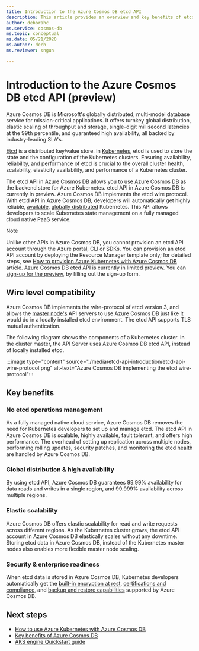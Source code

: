 ```yaml
---
title: Introduction to the Azure Cosmos DB etcd API
description: This article provides an overview and key benefits of etcd API in Azure Cosmos DB
author: deborahc
ms.service: cosmos-db
ms.topic: conceptual
ms.date: 05/21/2020
ms.author: dech
ms.reviewer: sngun

---
```


# Introduction to the Azure Cosmos DB etcd API (preview)

Azure Cosmos DB is Microsoft's globally distributed, multi-model database service for mission-critical applications. It offers turnkey global distribution, elastic scaling of throughput and storage, single-digit millisecond latencies at the 99th percentile, and guaranteed high availability, all backed by industry-leading SLA's.

[Etcd](https://github.com/etcd-io/etcd) is a distributed key/value store. In [Kubernetes](https://kubernetes.io/), etcd is used to store the state and the configuration of the Kubernetes clusters. Ensuring availability, reliability, and performance of etcd is crucial to the overall cluster health, scalability, elasticity availability, and performance of a Kubernetes cluster.

The etcd API in Azure Cosmos DB allows you to use Azure Cosmos DB as the backend store for Azure Kubernetes. etcd API in Azure Cosmos DB is currently in preview. Azure Cosmos DB implements the etcd wire protocol. With etcd API in Azure Cosmos DB, developers will automatically get highly reliable, [available](high-availability.md), [globally distributed](distribute-data-globally.md) Kubernetes. This API allows developers to scale Kubernetes state management on a fully managed cloud native PaaS service. 

> [!NOTE]
> Unlike other APIs in Azure Cosmos DB, you cannot provision an etcd API account through the Azure portal, CLI or SDKs. You can provision an etcd API account by deploying the Resource Manager template only; for detailed steps, see [How to provision Azure Kubernetes with Azure Cosmos DB](bootstrap-kubernetes-cluster.md) article. Azure Cosmos DB etcd API is currently in limited preview. You can [sign-up for the preview](https://aka.ms/cosmosetcdapi-signup), by filling out the sign-up form.

## Wire level compatibility

Azure Cosmos DB implements the wire-protocol of etcd version 3, and allows the [master node's](https://kubernetes.io/docs/concepts/overview/components/) API servers to use Azure Cosmos DB just like it would do in a locally installed etcd environment. The etcd API supports TLS mutual authentication. 

The following diagram shows the components of a Kubernetes cluster. In the cluster master, the API Server uses Azure Cosmos DB etcd API, instead of locally installed etcd. 

:::image type="content" source="./media/etcd-api-introduction/etcd-api-wire-protocol.png" alt-text="Azure Cosmos DB implementing the etcd wire-protocol":::

## Key benefits

### No etcd operations management

As a fully managed native cloud service, Azure Cosmos DB removes the need for Kubernetes developers to set up and manage etcd. The etcd API in Azure Cosmos DB is scalable, highly available, fault tolerant, and offers high performance. The overhead of setting up replication across multiple nodes, performing rolling updates, security patches, and monitoring the etcd health are handled by Azure Cosmos DB.

### Global distribution & high availability 

By using etcd API, Azure Cosmos DB guarantees 99.99% availability for data reads and writes in a single region, and 99.999% availability across multiple regions. 

### Elastic scalability

Azure Cosmos DB offers elastic scalability for read and write requests across different regions.
As the Kubernetes cluster grows, the etcd API account in Azure Cosmos DB elastically scales without any downtime. Storing etcd data in Azure Cosmos DB, instead of the Kubernetes master nodes also enables more flexible master node scaling. 

### Security & enterprise readiness

When etcd data is stored in Azure Cosmos DB, Kubernetes developers automatically get the [built-in encryption at rest](database-encryption-at-rest.md),  [certifications and compliance](compliance.md), and [backup and restore capabilities](online-backup-and-restore.md) supported by Azure Cosmos DB. 

## Next steps

* [How to use Azure Kubernetes with Azure Cosmos DB](bootstrap-kubernetes-cluster.md)
* [Key benefits of Azure Cosmos DB](introduction.md)
* [AKS engine Quickstart guide](https://github.com/Azure/aks-engine/blob/master/docs/tutorials/quickstart.md)